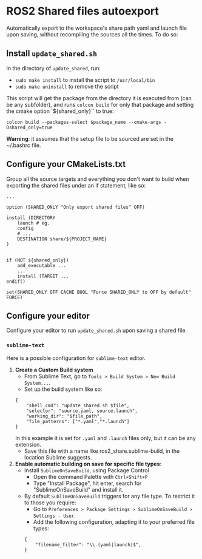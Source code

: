 # ROS2 Shared files autoexport

Automatically export to the workspace's share path yaml and launch file upon saving, without recompiling the sources all the times. To do so:

## Install `update_shared.sh`

In the directory of `update_shared`, run:

* `sudo make install` to install the script to `/usr/local/bin`
* `sudo make uninstall` to remove the script

This script will get the package from the directory it is executed from (can be any subfolder), and runs `colcon build` for only that package and setting the cmake option `${shared_only}`` to true:
```
colcon build --packages-select $package_name --cmake-args -Dshared_only=true
```

**Warning**: it assumes that the setup file to be sourced are set in the ~/.bashrc file.

## Configure your CMakeLists.txt

Group all the source targets and everything you don't want to build when exporting the shared files under an if statement, like so:
```
...

option (SHARED_ONLY "Only export shared files" OFF)

install (DIRECTORY
	launch # eg.
	config
	# ...
	DESTINATION share/${PROJECT_NAME}
)


if (NOT ${shared_only})
	add_executable ...
	...
	install (TARGET ...
endif()

set(SHARED_ONLY OFF CACHE BOOL "Force SHARED_ONLY to OFF by default" FORCE)
```

## Configure your editor

Configure your editor to run `update_shared.sh` upon saving a shared file. 
### `sublime-text`

Here is a possible configuration for `sublime-text` editor.

1. **Create a Custom Build system**
	- From Sublime Text, go to `Tools > Build System > New Build System...`.
	- Set up the build system like so:
	```
	{
		"shell_cmd": "update_shared.sh $file",
	  	"selector": "source.yaml, source.launch",
		"working_dir": "$file_path",
		"file_patterns": ["*.yaml","*.launch"]
	}
	```
	In this example it is set for `.yaml` and `.launch` files only, but it can be any extension.
	* Save this file with a name like ros2_share.sublime-build, in the location Sublime suggests.
2. **Enable automatic building on save for specific file types**:
	- Install `SublimeOnSaveBuild`, using Package Control
		- Open the command Palette with `Ctrl+Shift+P`
		- Type "Install Package", hit enter, search for "SublimeOnSaveBuild" and install it.
	- By default `SublimeOnSaveBuild` triggers for any file type. To restrict it to those you require:
		- Go to `Preferences > Package Settings > SublimeOnSaveBuild > Settings - User`.
		- Add the following configuration, adapting it to your preferred file types:
		```
		{
			"filename_filter": "\\.(yaml|launch)$",
		}
		```
